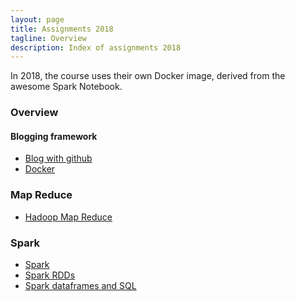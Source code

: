 ```yaml
---
layout: page
title: Assignments 2018
tagline: Overview
description: Index of assignments 2018
---
```


In 2018, the course uses their own Docker image, derived from the awesome Spark Notebook.

### Overview

#### Blogging framework

+ [Blog with github](A1a-blogging.html)
+ [Docker](A1b-docker.html)

### Map Reduce

+ [Hadoop Map Reduce](A2-mapreduce.html)

### Spark

+ [Spark](A3-spark.html)
+ [Spark RDDs](A3a-spark-rdd.html)
+ [Spark dataframes and SQL](A3b-spark-df.html)

<!--

### Spark Streaming

+ [Spark streaming](A4-spark-streaming.html)

### Big Data Republic Week

+ Hackaton associated with the Big Data Republic guest lecture

### Commoncrawl

+ [Final project](A4-commoncrawl.html): free-choice analysis of CommonCrawl
+ [FAQ](A4-faq.md)
-->

